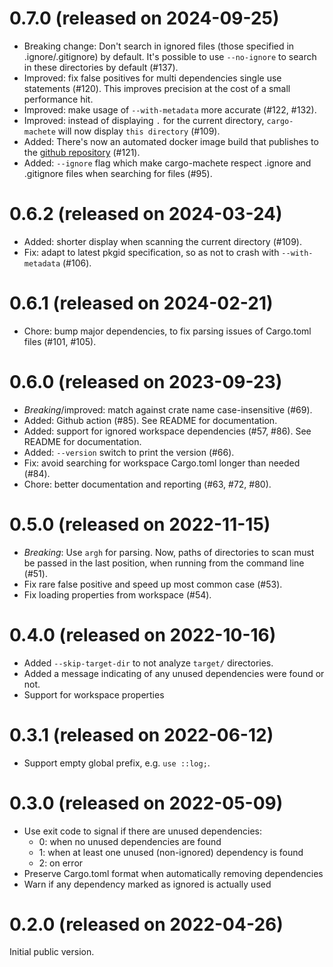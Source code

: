 # 0.7.0 (released on 2024-09-25)

- Breaking change: Don't search in ignored files (those specified in .ignore/.gitignore) by default. It's possible to use `--no-ignore` to search in these directories by default (#137).
- Improved: fix false positives for multi dependencies single use statements (#120). This improves precision at the cost of a small performance hit.
- Improved: make usage of `--with-metadata` more accurate (#122, #132).
- Improved: instead of displaying `.` for the current directory, `cargo-machete` will now display `this directory` (#109).
- Added: There's now an automated docker image build that publishes to the [github repository](https://github.com/bnjbvr/cargo-machete/pkgs/container/cargo-machete) (#121).
- Added: `--ignore` flag which make cargo-machete respect .ignore and .gitignore files when searching for files (#95).

# 0.6.2 (released on 2024-03-24)

- Added: shorter display when scanning the current directory (#109).
- Fix: adapt to latest pkgid specification, so as not to crash with `--with-metadata` (#106).

# 0.6.1 (released on 2024-02-21)

- Chore: bump major dependencies, to fix parsing issues of Cargo.toml files (#101, #105).

# 0.6.0 (released on 2023-09-23)

- *Breaking*/improved: match against crate name case-insensitive (#69).
- Added: Github action (#85). See README for documentation.
- Added: support for ignored workspace dependencies (#57, #86). See README for documentation.
- Added: `--version` switch to print the version (#66).
- Fix: avoid searching for workspace Cargo.toml longer than needed (#84).
- Chore: better documentation and reporting (#63, #72, #80).

# 0.5.0 (released on 2022-11-15)

- *Breaking*: Use `argh` for parsing. Now, paths of directories to scan must be passed in the last
  position, when running from the command line (#51).
- Fix rare false positive and speed up most common case (#53).
- Fix loading properties from workspace (#54).

# 0.4.0 (released on 2022-10-16)

- Added `--skip-target-dir` to not analyze `target/` directories.
- Added a message indicating of any unused dependencies were found or not.
- Support for workspace properties

# 0.3.1 (released on 2022-06-12)

- Support empty global prefix, e.g. `use ::log;`.

# 0.3.0 (released on 2022-05-09)

- Use exit code to signal if there are unused dependencies:
    - 0: when no unused dependencies are found
    - 1: when at least one unused (non-ignored) dependency is found
    - 2: on error
- Preserve Cargo.toml format when automatically removing dependencies
- Warn if any dependency marked as ignored is actually used

# 0.2.0 (released on 2022-04-26)

Initial public version.
